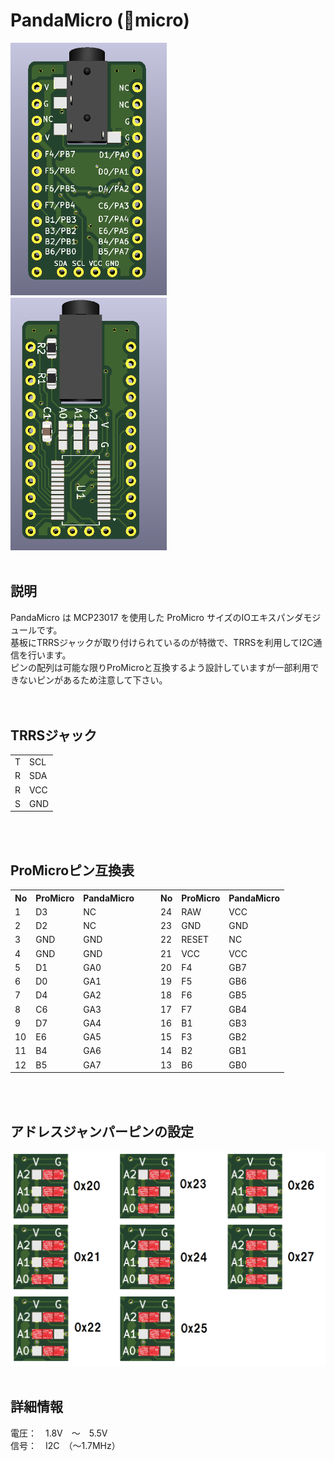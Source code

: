 # PandaMicro (🐼micro)

<img src="/images/front.png" width="250">　<img src="/images/back.png" width="250">
<br><br>



## 説明

PandaMicro は MCP23017 を使用した ProMicro サイズのIOエキスパンダモジュールです。  
基板にTRRSジャックが取り付けられているのが特徴で、TRRSを利用してI2C通信を行います。  
ピンの配列は可能な限りProMicroと互換するよう設計していますが一部利用できないピンがあるため注意して下さい。  
<br><br>

## TRRSジャック

<table>
  <tr>
    <td>T</td>
    <td>SCL</td>
  </tr>
  <tr>
    <td>R</td>
    <td>SDA</td>
  </tr>
  <tr>
    <td>R</td>
    <td>VCC</td>
  </tr>
  <tr>
    <td>S</td>
    <td>GND</td>
  </tr>
</table>
<br><br>


## ProMicroピン互換表

<table>
  <tr>
    <th>No</th>
    <th>ProMicro</th>
    <th>PandaMicro</th>
    <td rowspan="13">　</td>
    <th>No</th>
    <th>ProMicro</th>
    <th>PandaMicro</th>
  </tr>
  <tr>
    <td>1</td>
    <td>D3</td>
    <td>NC</td>
    <td>24</td>
    <td>RAW</td>
    <td>VCC</td>
  </tr>
  <tr>
    <td>2</td>
    <td>D2</td>
    <td>NC</td>
    <td>23</td>
    <td>GND</td>
    <td>GND</td>
  </tr>
  <tr>
    <td>3</td>
    <td>GND</td>
    <td>GND</td>
    <td>22</td>
    <td>RESET</td>
    <td>NC</td>
  </tr>
  <tr>
    <td>4</td>
    <td>GND</td>
    <td>GND</td>
    <td>21</td>
    <td>VCC</td>
    <td>VCC</td>
  </tr>
  <tr>
    <td>5</td>
    <td>D1</td>
    <td>GA0</td>
    <td>20</td>
    <td>F4</td>
    <td>GB7</td>
  </tr>
  <tr>
    <td>6</td>
    <td>D0</td>
    <td>GA1</td>
    <td>19</td>
    <td>F5</td>
    <td>GB6</td>
  </tr>
  <tr>
    <td>7</td>
    <td>D4</td>
    <td>GA2</td>
    <td>18</td>
    <td>F6</td>
    <td>GB5</td>
  </tr>
  <tr>
    <td>8</td>
    <td>C6</td>
    <td>GA3</td>
    <td>17</td>
    <td>F7</td>
    <td>GB4</td>
  </tr>
  <tr>
    <td>9</td>
    <td>D7</td>
    <td>GA4</td>
    <td>16</td>
    <td>B1</td>
    <td>GB3</td>
  </tr>
  <tr>
    <td>10</td>
    <td>E6</td>
    <td>GA5</td>
    <td>15</td>
    <td>F3</td>
    <td>GB2</td>
  </tr>
  <tr>
    <td>11</td>
    <td>B4</td>
    <td>GA6</td>
    <td>14</td>
    <td>B2</td>
    <td>GB1</td>
  </tr>
  <tr>
    <td>12</td>
    <td>B5</td>
    <td>GA7</td>
    <td>13</td>
    <td>B6</td>
    <td>GB0</td>
  </tr>
</table>
<br><br>


## アドレスジャンパーピンの設定

<img src="/images/jumper_setting.png" width="700">
<br><br>


## 詳細情報

電圧：　1.8V　～　5.5V  
信号：　I2C　（～1.7MHz）



